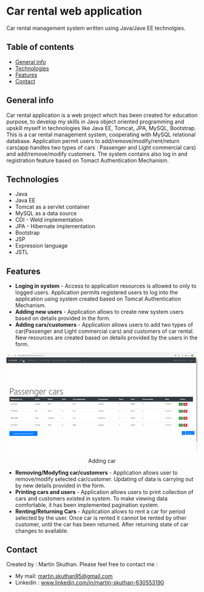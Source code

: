 # Car rental web application 
Car rental management system written using Java/Jave EE technolgies.

## Table of contents
* [General info](#general-info)
* [Technologies](#technologies)
* [Features](#features)
* [Contact](#contact)

## General info
Car rental application is a web project which has been created for education purpose, to develop my skills in Java object oriented programming and upskill myself in technologies like Java EE, Tomcat, JPA, MySQL, Bootstrap. This is a car rental  management system, cooperating with MySQL relational database. Application permit users to add/remove/modify/rent/return cars(app handles two types of cars : Passenger and Light commercial cars) and add/remove/modify customers. The system contains also log in and registration feature based on Tomact Authentication Mechanism. 

## Technologies
* Java
* Java EE
* Tomcat as a servlet container
* MySQL as a data source
* CDI - Weld implementation
* JPA - Hibernate implementation
* Bootstrap
* JSP
* Expression language 
* JSTL

## Features
* **Loging in system** - Access to application resources is allowed to only to logged users. Application permits registered users to log into the application using system created based on Tomcat Authentication Mechanism.
* **Adding new users** - Application allows to create new system users based on details provided in the form.
* **Adding cars/customers** - Application allows users to add two types of car(Passenger and Light commercial cars) and customers of car rental. New resources are created based on details provided by the users in the form. 

![Algorithm schema](./images/AddingCar.gif)
<div align="center">Adding car</div>
                                                            
  
  
* **Removing/Modyfing car/customers** - Application allows user to remove/modify selected car/customer. Updating of data is carrying out by new details provided in the form.
* **Printing cars and users** - Application allows users to print collection of cars and customers existed in system. To make viewing data comfortable, it has been implemented pagination system.
* **Renting/Returning Cars** - Application allows to rent a car for period selected by the user. Once car is rented it cannot be rented by other customer, until the car has been returned. After returning state of car changes to available.

## Contact
Created by : Martin Skuthan. Please feel free to contact me :
* My mail: martin.skuthan95@gmail.com
* Linkedin : www.linkedin.com/in/martin-skuthan-630553190
